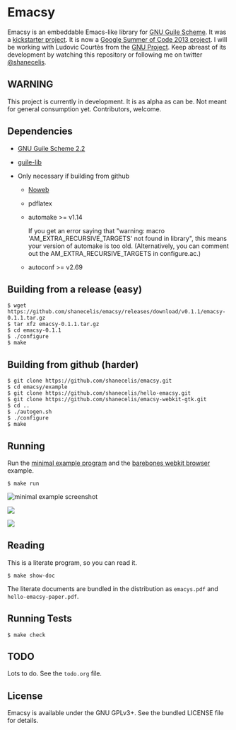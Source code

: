 Emacsy
======

Emacsy is an embeddable Emacs-like library for [GNU Guile
Scheme](http://www.gnu.org/software/guile/).  It was a [kickstarter
project](http://www.kickstarter.com/projects/568774734/emacsy-an-embeddable-emacs/?ref=kicktraq).
It is now a [Google Summer of Code 2013
project](https://google-melange.appspot.com/gsoc/proposal/review/google/gsoc2013/shanecelis/1).
I will be working with Ludovic Courtès from the [GNU
Project](http://www.gnu.org/gnu/thegnuproject.html).  Keep abreast of
its development by watching this repository or following me on twitter
[@shanecelis](https://twitter.com/shanecelis).

WARNING
-------

This project is currently in development.  It is as alpha as can be.
Not meant for general consumption yet.  Contributors, welcome.

Dependencies
------------

* [GNU Guile Scheme 2.2](http://www.gnu.org/software/guile/)

* [guile-lib](http://www.nongnu.org/guile-lib/)

* Only necessary if building from github
  * [Noweb](http://www.cs.tufts.edu/~nr/noweb/) 

  * pdflatex

  * automake >= v1.14

    If you get an error saying that "warning: macro
    'AM\_EXTRA\_RECURSIVE\_TARGETS' not found in library", this means
    your version of automake is too old.  (Alternatively, you can
    comment out the AM\_EXTRA\_RECURSIVE\_TARGETS in configure.ac.)

  * autoconf >= v2.69

Building from a release (easy)
------------------------------

    $ wget https://github.com/shanecelis/emacsy/releases/download/v0.1.1/emacsy-0.1.1.tar.gz
    $ tar xfz emacsy-0.1.1.tar.gz
    $ cd emacsy-0.1.1
    $ ./configure
    $ make

Building from github (harder)
-----------------------------

    $ git clone https://github.com/shanecelis/emacsy.git
    $ cd emacsy/example
    $ git clone https://github.com/shanecelis/hello-emacsy.git
    $ git clone https://github.com/shanecelis/emacsy-webkit-gtk.git
    $ cd ..
    $ ./autogen.sh
    $ ./configure
    $ make

Running 
-------

Run the [minimal example
program](http://gnufoo.org/emacsy/minimal-emacsy-example.pdf) and the
[barebones webkit
browser](https://github.com/shanecelis/emacsy-webkit-gtk) example.

    $ make run

![minimal example screenshot]()

<a href="https://github.com/shanecelis/hello-emacsy#readme"><img src="https://raw.github.com/shanecelis/emacsy/master/support/images/screenshot-small.png"></a>

<a href="https://github.com/shanecelis/emacsy-webkit-gtk#screenshot"><img src=https://raw.github.com/shanecelis/emacsy-webkit-gtk/master/support/image/emacsy-webkit-gtk-screenshot-1-small.png></a>

Reading 
-------

This is a literate program, so you can read it.  

    $ make show-doc

The literate documents are bundled in the distribution as `emacys.pdf`
and `hello-emacsy-paper.pdf`.

Running Tests
-------------

    $ make check

TODO
----

Lots to do.  See the `todo.org` file.

License
-------

Emacsy is available under the GNU GPLv3+. See the bundled LICENSE file
for details.  
